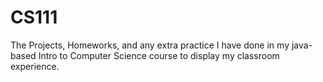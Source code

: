 CS111
=====

The Projects, Homeworks, and any extra practice I have done 
in my java-based Intro to Computer Science course 
to display my classroom experience.
